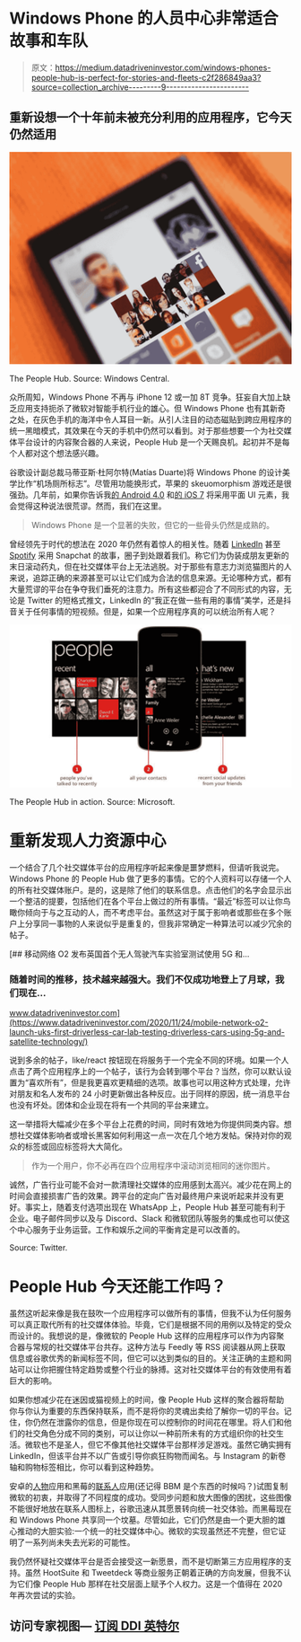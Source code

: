 # Windows Phone 的人员中心非常适合故事和车队

> 原文：<https://medium.datadriveninvestor.com/windows-phones-people-hub-is-perfect-for-stories-and-fleets-c2f286849aa3?source=collection_archive---------9----------------------->

## 重新设想一个十年前未被充分利用的应用程序，它今天仍然适用

![](img/48a080bf095afd7e34d69122c04edc98.png)

The People Hub. Source: Windows Central.

众所周知，Windows Phone 不再与 iPhone 12 或一加 8T 竞争。狂妄自大加上缺乏应用支持扼杀了微软对智能手机行业的雄心。但 Windows Phone 也有其新奇之处，在灰色手机的海洋中令人耳目一新。从引人注目的动态磁贴到跨应用程序的统一黑暗模式，其效果在今天的手机中仍然可以看到。对于那些想要一个为社交媒体平台设计的内容聚合器的人来说，People Hub 是一个天赐良机。起初并不是每个人都对这个想法感兴趣。

谷歌设计副总裁马蒂亚斯·杜阿尔特(Matías Duarte)将 Windows Phone 的设计美学比作“机场厕所标志”。尽管用功能换形式，苹果的 skeuomorphism 游戏还是很强劲。几年前，如果你告诉我[的 Android 4.0](https://en.wikipedia.org/wiki/Android_Ice_Cream_Sandwich) 和[的 iOS 7](https://www.bignerdranch.com/blog/apple-design-goes-flat-with-ios-7/) 将采用平面 UI 元素，我会觉得这种说法很荒谬。然而，我们在这里。

> Windows Phone 是一个显著的失败，但它的一些骨头仍然是成熟的。

曾经领先于时代的想法在 2020 年仍然有着惊人的相关性。随着 [LinkedIn](https://www.thedrum.com/news/2020/10/20/linkedin-rolls-out-stories-feature-worldwide) 甚至 [Spotify](https://gizmodo.com/there-are-now-stories-everywhere-even-on-spotify-1845770184) 采用 Snapchat 的故事，圈子到处跟着我们。称它们为伪装成朋友更新的末日滚动药丸，但在社交媒体平台上无法逃脱。对于那些有意志力浏览猫图片的人来说，追踪正确的来源甚至可以让它们成为合法的信息来源。无论哪种方式，都有大量荒谬的平台在争夺我们垂死的注意力。所有这些都迎合了不同形式的内容，无论是 Twitter 的短格式推文，LinkedIn 的“我正在做一些有用的事情”美学，还是抖音关于任何事情的短视频。但是，如果一个应用程序真的可以统治所有人呢？

![](img/58b0a9b3559c2bfbd36c46ba44ccd3e0.png)

The People Hub in action. Source: Microsoft.

# 重新发现人力资源中心

一个结合了几个社交媒体平台的应用程序听起来像是噩梦燃料，但请听我说完。Windows Phone 的 People Hub 做了更多的事情。它的个人资料可以存储一个人的所有社交媒体账户。是的，这是除了他们的联系信息。点击他们的名字会显示出一个整洁的提要，包括他们在各个平台上做过的所有事情。“最近”标签可以让你鸟瞰你倾向于与之互动的人，而不考虑平台。虽然这对于属于影响者或那些在多个账户上分享同一事物的人来说似乎是重复的，但我非常确定一种算法可以减少冗余的帖子。

[](https://www.datadriveninvestor.com/2020/11/24/mobile-network-o2-launch-uks-first-driverless-car-lab-testing-driverless-cars-using-5g-and-satellite-technology/) [## 移动网络 O2 发布英国首个无人驾驶汽车实验室测试使用 5G 和…

### 随着时间的推移，技术越来越强大。我们不仅成功地登上了月球，我们现在…

www.datadriveninvestor.com](https://www.datadriveninvestor.com/2020/11/24/mobile-network-o2-launch-uks-first-driverless-car-lab-testing-driverless-cars-using-5g-and-satellite-technology/) 

说到多余的帖子，like/react 按钮现在将服务于一个完全不同的环境。如果一个人点击了两个应用程序上的一个帖子，该行为会转到哪个平台？当然，你可以默认设置为“喜欢所有”，但是我更喜欢更精细的选项。故事也可以用这种方式处理，允许对朋友和名人发布的 24 小时更新做出各种反应。出于同样的原因，统一消息平台也没有坏处。团体和企业现在将有一个共同的平台来建立。

这一举措将大幅减少在多个平台上花费的时间，同时有效地为你提供同类内容。想想社交媒体影响者或增长黑客如何利用这一点一次在几个地方发帖。保持对你的观众的标签或回应标签将大大简化。

> 作为一个用户，你不必再在四个应用程序中滚动浏览相同的迷你图片。

诚然，广告行业可能不会对一款清理社交媒体的应用感到太高兴。减少花在网上的时间会直接损害广告的效果。跨平台的定向广告对最终用户来说听起来并没有更好。事实上，随着支付选项出现在 WhatsApp 上，People Hub 甚至可能有利于企业。电子邮件同步以及与 Discord、Slack 和微软团队等服务的集成也可以使这个中心服务于业务运营。工作和娱乐之间的平衡肯定是可以改善的。

Source: Twitter.

# People Hub 今天还能工作吗？

虽然这听起来像是我在鼓吹一个应用程序可以做所有的事情，但我不认为任何服务可以真正取代所有的社交媒体体验。毕竟，它们是根据不同的用例以及特定的受众而设计的。我想说的是，像微软的 People Hub 这样的应用程序可以作为内容聚合器与常规的社交媒体平台共存。这种方法与 Feedly 等 RSS 阅读器从网上获取信息或谷歌优秀的新闻标签不同，但它可以达到类似的目的。关注正确的主题和网站可以让你把握住特定趋势或整个行业的脉搏。这对社交媒体平台的有效使用有着巨大的影响。

如果你想减少花在迷因或猫视频上的时间，像 People Hub 这样的聚合器将帮助你与你认为重要的东西保持联系，而不是将你的灵魂出卖给了解你一切的平台。记住，你仍然在泄露你的信息，但是你现在可以控制你的时间花在哪里。将人们和他们的社交角色分成不同的类别，可以让你以一种前所未有的方式组织你的社交生活。微软也不是圣人，但它不像其他社交媒体平台那样涉足游戏。虽然它确实拥有 LinkedIn，但该平台并不以广告或引导你疯狂购物而闻名。与 Instagram 的新卷轴和购物标签相比，你可以看到这种趋势。

安卓的[人物](https://betanews.com/2012/02/02/androids-people-app-is-no-windows-phone-people-hub/)应用和黑莓的[联系人](https://www.phonearena.com/news/RIM-to-take-a-little-from-Android-and-Windows-Phone-for-the-contacts-list-in-BlackBerry-10_id33431#comments)应用(还记得 BBM 是个东西的时候吗？)试图复制微软的初衷，并取得了不同程度的成功。受同步问题和放大图像的困扰，这些图像不能很好地放在联系人图标上，谷歌迅速从其愿景转向统一社交体验。而黑莓现在和 Windows Phone 共享同一个坟墓。尽管如此，它们仍然是由一个更大胆的雄心推动的大胆实验:一个统一的社交媒体中心。微软的实现虽然还不完整，但它证明了一系列尚未失去光彩的可能性。

我仍然怀疑社交媒体平台是否会接受这一新愿景，而不是切断第三方应用程序的支持。虽然 HootSuite 和 Tweetdeck 等商业服务正朝着正确的方向发展，但我不认为它们像 People Hub 那样在社交层面上赋予个人权力。这是一个值得在 2020 年再次尝试的实验。

## 访问专家视图— [订阅 DDI 英特尔](https://datadriveninvestor.com/ddi-intel)